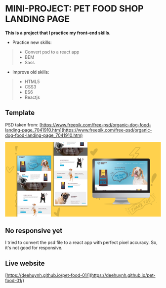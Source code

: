 # MINI-PROJECT: PET FOOD SHOP LANDING PAGE

**This is a project that I practice my front-end skills.**

- Practice new skills:
>* Convert psd to a react app
>* BEM
>* Sass

- Improve old skills:
>* HTML5
>* CSS3
>* ES6
>* Reactjs

## Template

PSD taken from: [https://www.freepik.com/free-psd/organic-dog-food-landing-page_7041910.htm](https://www.freepik.com/free-psd/organic-dog-food-landing-page_7041910.htm)

![Template image](./src/template/3532884.jpg)

## No responsive yet

I tried to convert the psd file to a react app with perfect pixel accuracy. So, it's not good for responsive.

## Live website

[https://deehuynh.github.io/pet-food-01/](https://deehuynh.github.io/pet-food-01/)